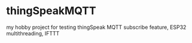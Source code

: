 # thingSpeakMQTT
my hobby project for testing thingSpeak MQTT subscribe feature, ESP32 multithreading, IFTTT 

